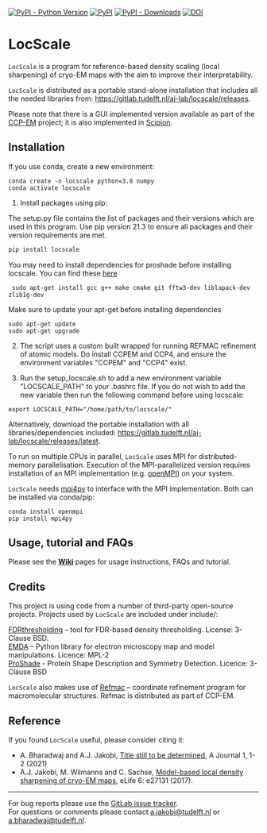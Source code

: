 [![PyPI - Python Version](https://img.shields.io/pypi/pyversions/locscale)](https://pypi.org/project/locscale)
[![PyPI](https://img.shields.io/pypi/v/instamatic.svg?style=flat)](https://pypi.org/project/locscale/)
[![PyPI - Downloads](https://img.shields.io/pypi/dm/locscale)](https://pypi.org/project/locscale/)
[![DOI](https://zenodo.org/badge/DOI/10.7554/eLife.2713110.1007.svg)](https://doi.org/10.7554/eLife.27131)

# LocScale

`LocScale` is a program for reference-based density scaling (local sharpening) of cryo-EM maps with the aim to improve their interpretability.
  
`LocScale` is distributed as a portable stand-alone installation that includes all the needed libraries from: https://gitlab.tudelft.nl/aj-lab/locscale/releases.  

Please note that there is a GUI implemented version available as part of the [CCP-EM](http://www.ccpem.ac.uk/) project; it is also implemented in [Scipion](http://scipion.i2pc.es/).
<br>   

## Installation

If you use conda, create a new environment:

```
conda create -n locscale python=3.8 numpy
conda activate locscale
```

1) Install packages using pip:

The setup.py file contains the list of packages and their versions which are used in this program. Use pip version 21.3 to ensure all packages and their version requirements are met. 

```bash
pip install locscale
```
You may need to install dependencies for proshade before installing locscale. You can find these [here](https://github.com/michaltykac/proshade)

```
 sudo apt-get install gcc g++ make cmake git fftw3-dev liblapack-dev zlib1g-dev
```

Make sure to update your apt-get before installing dependencies

```
sudo apt-get update
sudo apt-get upgrade
```

2) The script uses a custom built wrapped for running REFMAC refinement of atomic models. Do install CCPEM and CCP4, and ensure the environment variables "CCPEM" and "CCP4" exist.

3) Run the setup_locscale.sh to add a new environment variable "LOCSCALE_PATH" to your .bashrc file. If you do not wish to add the new variable then run the following command before using locscale: 
```
export LOCSCALE_PATH="/home/path/to/locscale/"
```

Alternatively, download the portable installation with all libraries/dependencies included: https://gitlab.tudelft.nl/aj-lab/locscale/releases/latest.
<br> 

To run on multiple CPUs in parallel, `LocScale` uses MPI for distributed-memory parallelisation. Execution of the MPI-parallelized version requires installation of an MPI implementation (e.g. [openMPI](http://www.open-mpi.de/)) on your system.  

`LocScale` needs [mpi4py](http://pythonhosted.org/mpi4py/) to interface with the MPI implementation. Both can be installed via conda/pip:


```
conda install openmpi
pip install mpi4py
```


## Usage, tutorial and FAQs

Please see the [__Wiki__](https://gitlab.tudelft.nl/ajakobi/locscale/wikis/home) pages for usage instructions, FAQs and tutorial.
<br>  

## Credits

This project is using code from a number of third-party open-source projects. Projects used by `LocScale` are included under include/:

[FDRthresholding](https://git.embl.de/mbeckers/FDRthresholding) – tool for FDR-based density thresholding. License: 3-Clause BSD.  
[EMDA](https://www2.mrc-lmb.cam.ac.uk/groups/murshudov/content/emda/emda.html) – Python library for electron microscopy map and model manipulations. Licence: MPL-2    
[ProShade](https://github.com/michaltykac/proshade) - Protein Shape Description and Symmetry Detection. Licence: 3-Clause BSD

`LocScale` also makes use of [Refmac](https://www2.mrc-lmb.cam.ac.uk/groups/murshudov/content/refmac/refmac.html) – coordinate refinement program for macromolecular structures. Refmac is distributed as part of CCP-EM.

## Reference

If you found `LocScale` useful, please consider citing it:

- A. Bharadwaj and A.J. Jakobi, [Title still to be determined](do-not-know-yet), A Journal 1, 1-2 (2021)
- A.J. Jakobi, M. Wilmanns and C. Sachse, [Model-based local density sharpening of cryo-EM maps](https://doi.org/10.7554/eLife.27131), eLife 6: e27131 (2017).

---


For bug reports please use the [GitLab issue tracker](https://gitlab.tudelft.nl/aj-lab/locscale/issues).   
For questions or comments please contact <a.jakobi@tudelft.nl> or a.bharadwaj@tudelft.nl.
